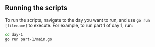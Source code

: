 ## Running the scripts
To run the scripts, navigate to the day you want to run, and use `go run [filename]` to execute. For example, to run part 1 of day 1, run:
```bash
cd day-1
go run part-1/main.go
```